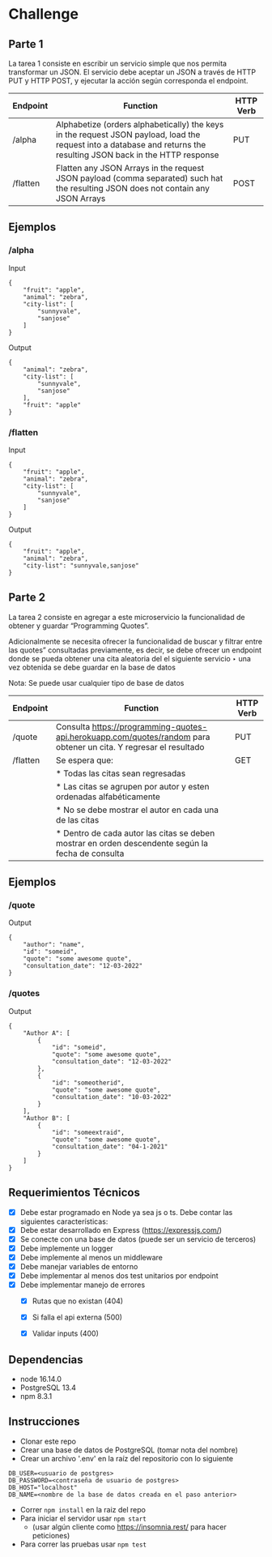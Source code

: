 
# Challenge

## Parte 1

La tarea 1 consiste en escribir un servicio simple que nos permita transformar un JSON. El servicio debe aceptar un JSON a través de HTTP PUT y HTTP POST, y ejecutar la acción
según corresponda el endpoint.

| Endpoint | Function | HTTP Verb |
|-|-|-|
| /alpha | Alphabetize (orders alphabetically) the keys in the request JSON payload, load the request into a database and returns the resulting JSON back in the HTTP response | PUT
| /flatten | Flatten any JSON Arrays in the request JSON payload (comma separated) such hat the resulting JSON does not contain any JSON Arrays | POST

## Ejemplos

### __/alpha__

Input

``` 
{
    "fruit": "apple",
    "animal": "zebra",
    "city-list": [
        "sunnyvale",
        "sanjose"
    ]
}
```

Output
```
{
    "animal": "zebra",
    "city-list": [
        "sunnyvale",
        "sanjose"
    ],
    "fruit": "apple"
}
```

### __/flatten__

Input

``` 
{
    "fruit": "apple",
    "animal": "zebra",
    "city-list": [
        "sunnyvale",
        "sanjose"
    ]
}
```

Output
```
{
    "fruit": "apple",
    "animal": "zebra",
    "city-list": "sunnyvale,sanjose"
}
```

## Parte 2

La tarea 2 consiste en agregar a este microservicio la funcionalidad de obtener y guardar
“Programming Quotes”.

Adicionalmente se necesita ofrecer la funcionalidad de buscar y filtrar entre las quotes” consultadas previamente, es decir, se debe ofrecer un endpoint donde se pueda obtener una cita aleatoria del el siguiente servicio ‣ una vez obtenida se debe guardar en la base de datos 

Nota: Se puede usar cualquier tipo de base de datos

| Endpoint | Function | HTTP Verb |
|-|-|-|
| /quote | Consulta https://programming-quotes-api.herokuapp.com/quotes/random para obtener un cita. Y regresar el resultado | PUT |
| /flatten  | Se espera que:                                |   GET  |
|           | * Todas las citas sean regresadas             |
|           | * Las citas se agrupen por autor y esten ordenadas alfabéticamente  |
|           | * No se debe mostrar el autor en cada una de las citas|
|           | * Dentro de cada autor las citas se deben mostrar en orden descendente según la fecha de consulta |  |

## Ejemplos

### __/quote__ 

Output
```
{
    "author": "name",
    "id": "someid",
    "quote": "some awesome quote",
    "consultation_date": "12-03-2022"
}
```

### __/quotes__

Output
```
{
    "Author A": [
        {
            "id": "someid",
            "quote": "some awesome quote",
            "consultation_date": "12-03-2022"
        },
        {
            "id": "someotherid",
            "quote": "some awesome quote",
            "consultation_date": "10-03-2022"
        }
    ],
    "Author B": [
        {
            "id": "someextraid",
            "quote": "some awesome quote",
            "consultation_date": "04-1-2021"
        }
    ]
}
```

## Requerimientos Técnicos

- [x] Debe estar programado en Node ya sea js o ts. Debe contar las siguientes
características:
- [x] Debe estar desarrollado en Express (https://expressjs.com/)
- [x] Se conecte con una base de datos (puede ser un servicio de terceros)
- [x] Debe implemente un logger
- [x] Debe implemente al menos un middleware
- [x] Debe manejar variables de entorno
- [x] Debe implementar al menos dos test unitarios por endpoint
- [x] Debe implementar manejo de errores
    - [x] Rutas que no existan (404)
    - [x] Si falla el api externa (500)
    - [x] Validar inputs (400)


## Dependencias
- node 16.14.0
- PostgreSQL 13.4
- npm 8.3.1

## Instrucciones

- Clonar este repo
- Crear una base de datos de PostgreSQL (tomar nota del nombre) 
- Crear un archivo '.env' en la raíz del repositorio con lo siguiente 
```
DB_USER=<usuario de postgres>
DB_PASSWORD=<contraseña de usuario de postgres>
DB_HOST="localhost"
DB_NAME=<nombre de la base de datos creada en el paso anterior>
```
- Correr ```npm install``` en la raiz del repo
- Para iniciar el servidor usar ```npm start```
    - (usar algún cliente como https://insomnia.rest/ para hacer peticiones)
- Para correr las pruebas usar ```npm test```